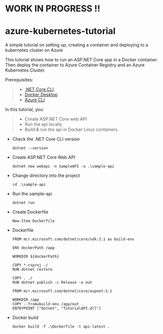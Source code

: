 # WORK IN PROGRESS !!
# azure-kubernetes-tutorial

A simple tutorial on setting up, creating a container and deploying to a kubernetes cluster on Azure

This tutorial shows how to run an ASP.NET Core app in a Docker container. Then deploy the container to Azure Container Registry and an Azure Kubernetes Cluster.

Prerequisites:
> * [.NET Core CLI](https://docs.microsoft.com/en-us/dotnet/core/install/sdk?pivots=os-windows)
> * [Docker Desktop](https://www.docker.com/products/docker-desktop)
> * [Azure CLI](https://docs.microsoft.com/en-us/cli/azure/install-azure-cli?view=azure-cli-latest)

In this tutorial, you:
> * Create ASP.NET Core web API
> * Run the api locally
> * Build & run the api in Docker Linux containers

- Check the .NET Core CLI version
  ```
  dotnet --version
  ```
- Create ASP.NET Core Web API
  ```
  dotnet new webapi -n SampleAPI -o .\sample-api
  ```
- Change directory into the project
  ```
  cd .\sample-api
  ```
- Run the sample-api
  ```
  dotnet run
  ```
- Create Dockerfile
  ```
  New-Item Dockerfile
  ```
- Dockerfile
  ```
  FROM mcr.microsoft.com/dotnet/core/sdk:3.1 as build-env
  
  ENV dockerPath /app

  WORKDIR ${dockerPath}

  COPY *.csproj ./
  RUN dotnet restore

  COPY . ./
  RUN dotnet publish -c Release -o out

  FROM mcr.microsoft.com/dotnet/core/aspnet:3.1

  WORKDIR /app 
  COPY --from=build-env /app/out .
  ENTRYPOINT ["dotnet", "TutorialAPI.dll"]
  ```
- Docker build
  ```
  docker build -f .\Dockerfile -t api-latest .
  ```
